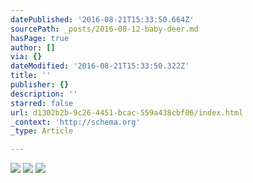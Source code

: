 ```yaml
---
datePublished: '2016-08-21T15:33:50.664Z'
sourcePath: _posts/2016-08-12-baby-deer.md
hasPage: true
author: []
via: {}
dateModified: '2016-08-21T15:33:50.322Z'
title: ''
publisher: {}
description: ''
starred: false
url: d1302b2b-9c26-4451-bcac-559a438cbf06/index.html
_context: 'http://schema.org'
_type: Article

---
```

![](https://the-grid-user-content.s3-us-west-2.amazonaws.com/7450644b-d4bb-4709-871d-59a627a2dbf2.jpg)
![](https://the-grid-user-content.s3-us-west-2.amazonaws.com/99e193a4-de72-4237-82ff-e242af4f9dd7.jpg)
![](https://the-grid-user-content.s3-us-west-2.amazonaws.com/82e7a655-f497-429c-a2ab-5fbd16dace52.jpg)
